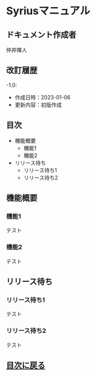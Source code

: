 # Syriusマニュアル

## ドキュメント作成者
仲井暉人

## 改訂履歴
-1.0:
  - 作成日時：2023-01-06
  - 更新内容：初版作成

## 目次

- 機能概要
    - 機能1
    - 機能2
- リリース待ち
  - リリース待ち1
  - リリース待ち2



## 機能概要

### 機能1
テスト
### 機能2
テスト

## リリース待ち

### リリース待ち1
テスト
### リリース待ち2
テスト

## [目次に戻る](#目次)